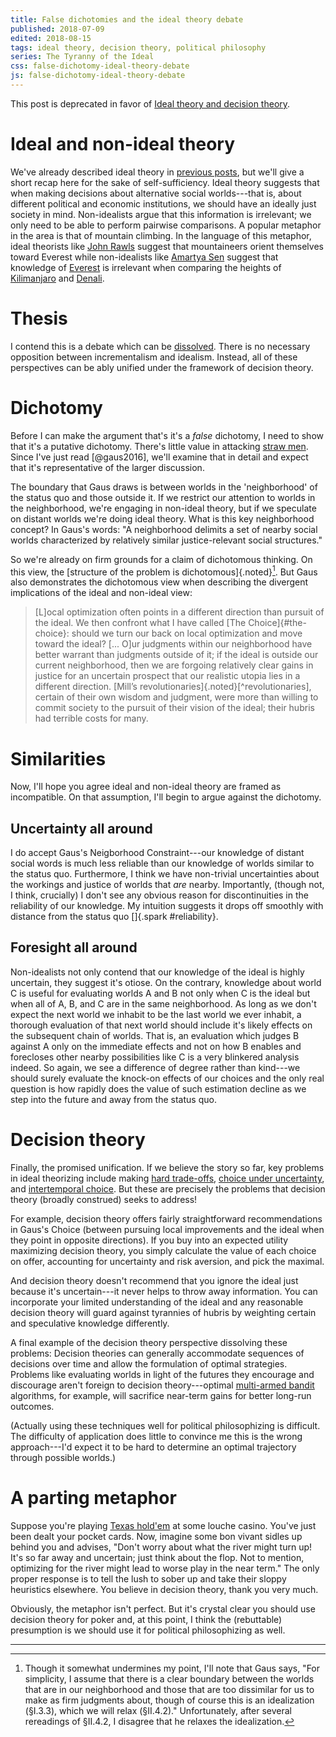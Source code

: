 ```yaml
---
title: False dichotomies and the ideal theory debate
published: 2018-07-09
edited: 2018-08-15
tags: ideal theory, decision theory, political philosophy
series: The Tyranny of the Ideal
css: false-dichotomy-ideal-theory-debate
js: false-dichotomy-ideal-theory-debate
---
```


This post is deprecated in favor of [Ideal theory and decision theory](/posts/ideal-theory-decision-theory).

# Ideal and non-ideal theory

We've already described ideal theory in [previous posts](/posts/utopia-infinitude-secretaries/), but we'll give a short recap here for the sake of self-sufficiency. Ideal theory suggests that when making decisions about alternative social worlds---that is, about different political and economic institutions, we should have an ideally just society in mind. Non-idealists argue that this information is irrelevant; we only need to be able to perform pairwise comparisons. A popular metaphor in the area is that of mountain climbing. In the language of this metaphor, ideal theorists like [John Rawls](https://en.wikipedia.org/wiki/John_Rawls) suggest that mountaineers orient themselves toward Everest while non-idealists like [Amartya Sen](https://en.wikipedia.org/wiki/Amartya_Sen) suggest that knowledge of [Everest](https://en.wikipedia.org/wiki/Mount_Everest) is irrelevant when comparing the heights of [Kilimanjaro](https://en.wikipedia.org/wiki/Mount_Kilimanjaro) and [Denali](https://en.wikipedia.org/wiki/Denali).

# Thesis

I contend this is a debate which can be [dissolved](http://askphilosophers.com/question/5254). There is no necessary opposition between incrementalism and idealism. Instead, all of these perspectives can be ably unified under the framework of decision theory.

# Dichotomy

Before I can make the argument that's it's a *false* dichotomy, I need to show that it's a putative dichotomy. There's little value in attacking [straw men](https://en.wikipedia.org/wiki/Straw_man). Since I've just read [@gaus2016], we'll examine that in detail and expect that it's representative of the larger discussion.

The boundary that Gaus draws is between worlds in the 'neighborhood' of the status quo and those outside it. If we restrict our attention to worlds in the neighborhood, we're engaging in non-ideal theory, but if we speculate on distant worlds we're doing ideal theory. What is this key neighborhood concept? In Gaus's words: "A neighborhood delimits a set of nearby social worlds characterized by relatively similar justice-relevant social structures."

So we're already on firm grounds for a claim of dichotomous thinking. On this view, the [structure of the problem is dichotomous]{.noted}[^relax]. But Gaus also demonstrates the dichotomous view when describing the divergent implications of the ideal and non-ideal view:

<blockquote>[L]ocal optimization often points in a different direction than pursuit of the ideal. We then confront what I have called [The Choice]{#the-choice}: should we turn our back on local optimization and move toward the ideal? [... O]ur judgments within our neighborhood have better warrant than judgments outside of it; if the ideal is outside our current neighborhood, then we are forgoing relatively clear gains in justice for an uncertain prospect that our realistic utopia lies in a different direction. [Mill’s revolutionaries]{.noted}[^revolutionaries], certain of their own wisdom and judgment, were more than willing to commit society to the pursuit of their vision of the ideal; their hubris had terrible costs for many.</blockquote>

# Similarities

Now, I'll hope you agree ideal and non-ideal theory are framed as incompatible. On that assumption, I'll begin to argue against the dichotomy.

## Uncertainty all around

I do accept Gaus's Neigborhood Constraint---our knowledge of distant social words is much less reliable than our knowledge of worlds similar to the status quo. Furthermore, I think we have non-trivial uncertainties about the workings and justice of worlds that *are* nearby. Importantly, (though not, I think, crucially) I don't see any obvious reason for discontinuities in the reliability of our knowledge. My intuition suggests it drops off smoothly with distance from the status quo []{.spark #reliability}.

<!--more-->

## Foresight all around

Non-idealists not only contend that our knowledge of the ideal is highly uncertain, they suggest it's otiose. On the contrary, knowledge about world C is useful for evaluating worlds A and B not only when C is the ideal but when all of A, B, and C are in the same neighborhood. As long as we don't expect the next world we inhabit to be the last world we ever inhabit, a thorough evaluation of that next world should include it's likely effects on the subsequent chain of worlds. That is, an evaluation which judges B against A only on the immediate effects and not on how B enables and forecloses other nearby possibilities like C is a very blinkered analysis indeed. So again, we see a difference of degree rather than kind---we should surely evaluate the knock-on effects of our choices and the only real question is how rapidly does the value of such estimation decline as we step into the future and away from the status quo.

# Decision theory

Finally, the promised unification. If we believe the story so far, key problems in ideal theorizing include making [hard trade-offs](#the-choice), [choice under uncertainty](#uncertainty-all-around), and [intertemporal choice](#foresight-all-around). But these are precisely the problems that decision theory (broadly construed) seeks to address!

For example, decision theory offers fairly straightforward recommendations in Gaus's Choice (between pursuing local improvements and the ideal when they point in opposite directions). If you buy into an expected utility maximizing decision theory, you simply calculate the value of each choice on offer, accounting for uncertainty and risk aversion, and pick the maximal.

And decision theory doesn't recommend that you ignore the ideal just because it's uncertain---it never helps to throw away information. You can incorporate your limited understanding of the ideal and any reasonable decision theory will guard against tyrannies of hubris by weighting certain and speculative knowledge differently.

A final example of the decision theory perspective dissolving these problems: Decision theories can generally accommodate sequences of decisions over time and allow the formulation of optimal strategies. Problems like evaluating worlds in light of the futures they encourage and discourage aren't foreign to decision theory---optimal [multi-armed bandit](https://en.wikipedia.org/wiki/Multi-armed_bandit) algorithms, for example, will sacrifice near-term gains for better long-run outcomes.

(Actually using these techniques well for political philosophizing is difficult. The difficulty of application does little to convince me this is the wrong approach---I'd expect it to be hard to determine an optimal trajectory through possible worlds.)

# A parting metaphor

Suppose you're playing [Texas hold'em](https://en.wikipedia.org/wiki/Texas_hold_%27em) at some louche casino. You've just been dealt your pocket cards. Now, imagine some bon vivant sidles up behind you and advises, "Don't worry about what the river might turn up! It's so far away and uncertain; just think about the flop. Not to mention, optimizing for the river might lead to worse play in the near term." The only proper response is to tell the lush to sober up and take their sloppy heuristics elsewhere. You believe in decision theory, thank you very much.

Obviously, the metaphor isn't perfect. But it's crystal clear you should use decision theory for poker and, at this point, I think the (rebuttable) presumption is we should use it for political philosophizing as well.

<hr class="references">

[^relax]: Though it somewhat undermines my point, I'll note that Gaus says, "For simplicity, I assume that there is a clear boundary between the worlds that are in our neighborhood and those that are too dissimilar for us to make as firm judgments about, though of course this is an idealization (§I.3.3), which we will relax (§II.4.2)." Unfortunately, after several rereadings of §II.4.2, I disagree that he relaxes the idealization.
[^revolutionaries]: <blockquote>It must be acknowledged that those who would play this game on the strength of their own private opinion, unconfirmed as yet by any experimental verification—who would forcibly deprive all who have now a comfortable physical existence of their only present means of preserving it, and would brave the frightful bloodshed and misery that would ensue if the attempt was resisted—must have a serene confidence in their own wisdom on the one hand and a recklessness of other people’s sufferings on the other, which Robespierre and St. Just, hitherto the typical instances of those united attributes, scarcely came up to. [[@mill1879]]{.attribution}</blockquote>
